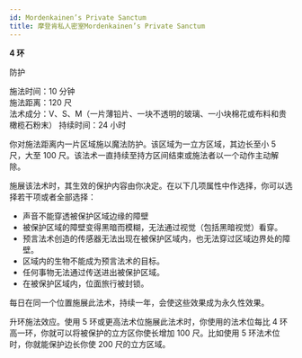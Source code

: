 ```yaml
---
id: Mordenkainen’s Private Sanctum
title: 摩登肯私人密室Mordenkainen’s Private Sanctum
---
```


**4 环**

防护

施法时间：10 分钟  
施法距离：120 尺  
法术成分：V、S、M（一片薄铅片、一块不透明的玻璃、一小块棉花或布料和贵橄榄石粉末）
持续时间：24 小时

你对施法距离内一片区域施以魔法防护。该区域为一立方区域，其边长至小 5 尺，大至 100 尺。该法术一直持续至持方区间结束或施法者以一个动作主动解除。

施展该法术时，其生效的保护内容由你决定。在以下几项属性中作选择，你可以选择若干项或者全部选择：

- 声音不能穿透被保护区域边缘的障壁
- 被保护区域的障壁变得黑暗而模糊，无法通过视觉（包括黑暗视觉）看穿。
- 预言法术创造的传感器无法出现在被保护区域内，也无法穿过区域边界处的障壁。
- 区域内的生物不能成为预言法术的目标。
- 任何事物无法通过传送进出被保护区域。
- 在被保护区域内，位面旅行被封锁。

每日在同一个位置施展此法术，持续一年，会使这些效果成为永久性效果。

升环施法效应。使用 5 环或更高法术位施展此法术时，你使用的法术位每比 4 环高一环，你就可以将被保护的立方区你使长增加 100 尺。比如使用 5 环法术位时，你就能保护边长你使 200 尺的立方区域。
